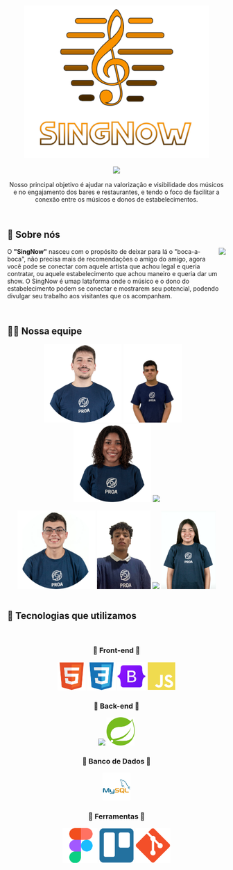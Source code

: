 
<!--Header-->
<div align="center"> 
  <img src="logo.png" height="350">
  <br>
  <br>
    <img src="https://readme-typing-svg.herokuapp.com?size=30&duration=6000&color=FA9201&center=true&vCenter=true&width=500&lines=SingNow%2C+Mostre+seu+potencial!">
</div>
<div align="center">
  <p>Nosso principal objetivo é ajudar na valorização e visibilidade dos músicos e no engajamento dos bares e restaurantes, e tendo o foco de facilitar a conexão entre os músicos e donos de estabelecimentos.</p>
</div>

<br>

<!--Sobre nós-->
<div>
  <h2> 🎤 Sobre nós</h2>
  <img align="right" src="juicy-girl-working-at-home.gif" height="300px">
  <div> 
     <p>O <b>"SingNow"</b> nasceu com o propósito de deixar para lá o "boca-a-boca", não precisa mais de recomendações o amigo do amigo, agora você pode se conectar com aquele artista que achou legal e queria contratar, ou aquele estabelecimento que achou maneiro e queria dar um show. O SingNow é umap lataforma onde o músico e o dono do estabelecimento podem se conectar e mostrarem seu potencial, podendo divulgar seu trabalho aos visitantes que os acompanham.
	 </p>
  </div>
</div>

<br>

<!--Nossa equipe -->
<div>
	<h2> 👨‍🎤 Nossa equipe </h2>
	<div align="center">
		<a href="" target="_blank"><img src="Gustavo.png" height="180"></a>
		<a href="" target="_blank"><img src="Kaua.png" height="180"></a>
		<a href="" target="_blank"><img src="Fabiola.png" height="180"></a>
		<a href="" target="_blank"><img src="Filipe.png" height="180"></a>
	</div>
	<br>
	<div align="center">
		<a href="" target="_blank"><img src="Italo.png" height="180"></a>
		<a href="" target="_blank"><img src="Richard.png" height="180"></a>
		<a href="" target="_blank"><img src="Victor.png" height="180"></a>
		<a href="" target="_blank"><img src="Vitoria.png" height="180"></a>
	</div>
	
</div>

<br>

<!-- Tecnologias -->

<div>
	<h2> 🎸 Tecnologias que utilizamos</h2>
	<br>
   	<div align="center">
	<h3> 🎼 Front-end 🎼</h3>
	<img height="65" src="https://raw.githubusercontent.com/devicons/devicon/master/icons/html5/html5-original.svg">
	<img height="65" src="https://raw.githubusercontent.com/devicons/devicon/master/icons/css3/css3-original.svg">
	<img height="65" src="https://github.com/devicons/devicon/blob/master/icons/bootstrap/bootstrap-original.svg">
	<img height="65" src="https://raw.githubusercontent.com/devicons/devicon/master/icons/javascript/javascript-plain.svg">
	<h3> 🎼 Back-end 🎼</h3>
	<img height="65" src="https://icongr.am/devicon/java-original.svg?size=66&color=000000">
	<img height="65" src="https://github.com/devicons/devicon/blob/master/icons/spring/spring-original.svg">
	<h3> 🎼 Banco de Dados 🎼</h3>
	<img height="65" src="https://github.com/devicons/devicon/blob/master/icons/mysql/mysql-original-wordmark.svg">
	<h3> 🎼 Ferramentas 🎼</h3>
	<img src="https://raw.githubusercontent.com/devicons/devicon/master/icons/figma/figma-original.svg" width="80px">
   <img src="https://raw.githubusercontent.com/devicons/devicon/master/icons/trello/trello-plain.svg" width="80px">
   <img src="https://raw.githubusercontent.com/devicons/devicon/master/icons/git/git-plain.svg" width="80px">
  </div>
